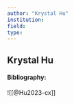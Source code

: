 ```yaml
---
author: "Krystal Hu"
institution:
field:
type:
---
```


## Krystal Hu
#### Bibliography:

![[@Hu2023-cx]]